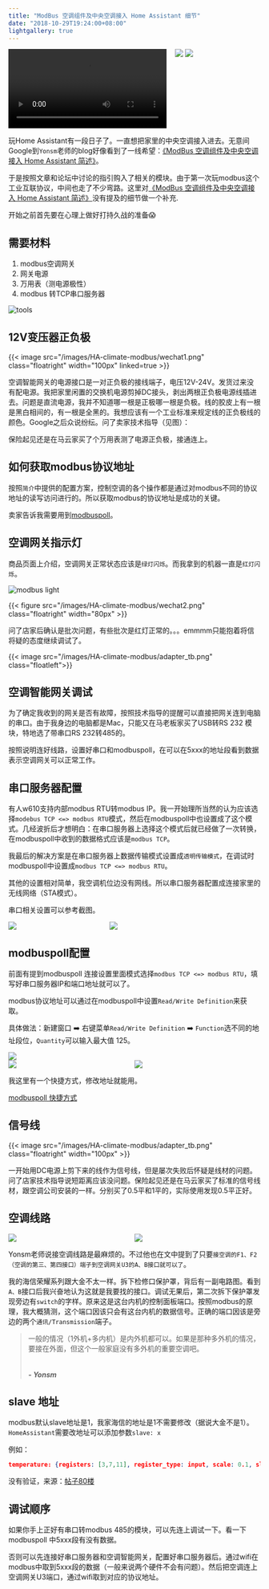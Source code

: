 ```yaml
---
title: "ModBus 空调组件及中央空调接入 Home Assistant 细节"
date: "2018-10-29T19:24:00+08:00"
lightgallery: true
---
```




<div style="width: 100%;display: flex;display: -webkit-flex;">
    <!-- <video style="width:480px;margin: 0 auto;display:block;" src="/images/HA-climate-modbus/siri.mp4" controls="controls"/> -->
    <div style="width:66%;">
        <video style="width:95%;" src="/posts/ha-climate-modbus/siri.mp4" controls="controls">
        </video>
    </div>
    <div style="width:32%;">
        <img src="/images/HA-climate-modbus/HA1.png"/>
        <img src="/images/HA-climate-modbus/HA2.png"/>
    </div>
</div>



玩Home Assistant有一段日子了。一直想把家里的中央空调接入进去。无意间Google到`Yonsm`老师的blog好像看到了一线希望：[《ModBus 空调组件及中央空调接入 Home Assistant 简述》][1]。

于是按照文章和论坛中讨论的指引购入了相关的模块。由于第一次玩modbus这个工业互联协议，中间也走了不少弯路。这里对[《ModBus 空调组件及中央空调接入 Home Assistant 简述》][1]没有提及的细节做一个补充.

开始之前首先要在心理上做好打持久战的准备😱️

<!--more-->


## 需要材料

1. modbus空调网关
2. 网关电源
3. 万用表（测电源极性）
4. modbus 转TCP串口服务器

![tools](/images/HA-climate-modbus/tools.jpeg "万用表")

## 12V变压器正负极

{{< image src="/images/HA-climate-modbus/wechat1.png" class="floatright" width="100px" linked=true >}}


空调智能网关的电源接口是一对正负极的接线端子，电压12V-24V。发货过来没有配电源。我把家里闲置的交换机电源剪掉DC接头，剥出两根正负极电源线插进去。问题是直流电源，我并不知道哪一根是正极哪一根是负极。线的胶皮上有一根是黑白相间的，有一根是全黑的。我想应该有一个工业标准来规定线的正负极线的颜色。Google之后众说纷纭。问了卖家技术指导（见图）：

保险起见还是在马云家买了个万用表测了电源正负极，接通连上。


## 如何获取modbus协议地址

按照`简介`中提供的配置方案，控制空调的各个操作都是通过对modbus不同的协议地址的读写访问进行的。所以获取modbus的协议地址是成功的关键。

卖家告诉我需要用到[modbuspoll][modbuspoll]。

## 空调网关指示灯

商品页面上介绍，空调网关正常状态应该是`绿灯闪烁`。而我拿到的机器一直是`红灯闪烁`。

![modbus light](/images/HA-climate-modbus/modbus_light.png)

{{< figure src="/images/HA-climate-modbus/wechat2.png" class="floatright" width="80px" >}}

问了店家后确认是批次问题，有些批次是红灯正常的。。。emmmm只能抱着将信将疑的态度继续调试了。



{{< image src="/images/HA-climate-modbus/adapter_tb.png" class="floatleft">}}
## 空调智能网关调试

为了确定我收到的网关是否有故障，按照技术指导的提醒可以直接把网关连到电脑的串口。由于我身边的电脑都是Mac，只能又在马老板家买了USB转RS 232 模块，特地选了带串口RS 232转485的。



按照说明连好线路，设置好串口和modbuspoll，在可以在5xxx的地址段看到数据表示空调网关可以正常工作。

## 串口服务器配置

有人w610支持内部modbus RTU转modbus IP。我一开始理所当然的认为应该选择`modebus TCP <=> modbus RTU`模式，然后在modbuspoll中也设置成了这个模式。几经波折后才想明白：在串口服务器上选择这个模式后就已经做了一次转换，在modbuspoll中收到的数据格式应该是`modbus TCP`。

我最后的解决方案是在串口服务器上数据传输模式设置成`透明传输模式`，在调试时modbuspoll中设置成`modbus TCP <=> modbus RTU`。

其他的设置相对简单，我空调机位边没有网线。所以串口服务器配置成连接家里的无线网络（STA模式）。

串口相关设置可以参考截图。

<div style="width: 100%;display: flex;display: -webkit-flex;">
<div style="width: 40%" ><img src="/images/HA-climate-modbus/modbus_server_config_1.png" /> </div>
<div style="width: 48%" ><img src="/images/HA-climate-modbus/modbus_server_config_2.png" /> </div>
</div>


## modbuspoll配置

前面有提到modbuspoll 连接设置里面模式选择`modbus TCP <=> modbus RTU`，填写好串口服务器IP和端口地址就可以了。

modbus协议地址可以通过在modbuspoll中设置`Read/Write Definition`来获取。

具体做法：新建窗口 ➡️️ 右键菜单`Read/Write Definition` ➡️️  `Function`选不同的地址段位，`Quantity`可以输入最大值 125。

<div style="width: 100%;display: flex;display: -webkit-flex; flex-wrap: wrap;">
    <div style="width: 100%"><img src="/images/HA-climate-modbus/modbuspoll1.jpeg"></div>
    <div style="width: 50%"><img src="/images/HA-climate-modbus/modbuspoll2.jpeg"></div>
    <div  style="width: 50%"><img src="/images/HA-climate-modbus/modbuspoll3.jpeg"></div>
</div>

我这里有一个快捷方式，修改地址就能用。

[modbuspoll 快捷方式](/files/Modbus-Poll测试数据.rar)


## 信号线


{{< image src="/images/HA-climate-modbus/adapter_tb.png" class="floatright" width="100px" >}}

一开始用DC电源上剪下来的线作为信号线，但是屡次失败后怀疑是线材的问题。问了店家技术指导说短距离应该没问题。保险起见还是在马云家买了标准的信号线材，跟空调公司安装的一样。分别买了0.5平和1平的，实际使用发现0.5平正好。

## 空调线路

<div style="width: 100%;display: flex;display: -webkit-flex; flex-wrap: wrap;">
    <div style="width: 50%"><img src="/images/HA-climate-modbus/circuit_diagram.jpeg"></div>
    <div  style="width: 50%"><img src="/images/HA-climate-modbus/interface.jpeg"></div>
</div>

Yonsm老师说接空调线路是最麻烦的。不过他也在文中提到了只要`接空调的F1、F2（空调的第三、第四接口）端子到空调网关U3的A、B接口就可以了`。

我的海信荣耀系列跟大金不太一样。拆下检修口保护罩，背后有一副电路图。看到`A、B`接口后我兴奋地认为这就是我要找的接口。调试无果后，第二次拆下保护罩发现旁边有`switch`的字样。原来这是这台内机的控制面板端口。按照modbus的原理，我大概猜测，这个端口因该只会有这台内机的数据信号。正确的端口因该是旁边的两个`通讯/Transmission`端子。

<blockquote cite="https://bbs.hassbian.com/forum.php?mod=redirect&goto=findpost&ptid=3581&pid=89367">
一般的情况（1外机+多内机）是内外机都可以。如果是那种多外机的情况，要接在外面，但这个一般家庭没有多外机的重要空调吧。
<br /><br /><br />
<strong><cite>- Yonsm</cite></strong>
</blockquote>

## slave 地址

modbus默认slave地址是1，我家海信的地址是1不需要修改（据说大金不是1）。`HomeAssistant`需要改地址可以添加参数`slave: x`

例如：

```json
temperature: {registers: [3,7,11], register_type: input, scale: 0.1, slave: 3}
```

没有验证，来源：[帖子80楼](https://bbs.hassbian.com/forum.php?mod=redirect&goto=findpost&ptid=3581&pid=125911)


## 调试顺序

如果你手上正好有串口转modbus 485的模块，可以先连上调试一下。看一下modbuspoll 中5xxx段有没有数据。

否则可以先连接好串口服务器和空调智能网关，配置好串口服务器后。通过wifi在modbus中取到5xxx段的数据（一般来说两个硬件不会有问题）。然后把空调连上空调网关U3端口，通过wifi取到对应的协议地址。






[1]: https://yonsm.github.io/modbus/
[modbuspoll]: https://www.modbustools.com/modbus_poll.html
